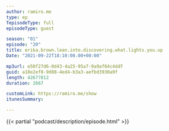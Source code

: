 ```yaml
---
author: ramiro.me
type: ep
TepisodeType: full
episodeType: guest

season: "01"
episode: "20"
title: erika.brown.lean.into.discovering.what.lights.you.up
Date: "2021-09-22T18:10:00.00+00:00"

mp3url: e50f27d6-0d43-4a25-95a7-9a9af64c4ddf
guid: a18e2ef8-9d88-4ed4-b3a3-aefbd3930a9f
length: 42677812
duration: 2667

customLink: https://ramiro.me/show
itunesSummary:

---
```

{{< partial "podcast/description/episode.html" >}}
